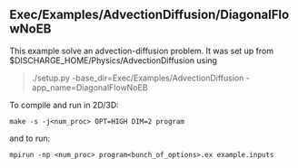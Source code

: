 ## Exec/Examples/AdvectionDiffusion/DiagonalFlowNoEB

This example solve an advection-diffusion problem.
It was set up from $DISCHARGE_HOME/Physics/AdvectionDiffusion using

> ./setup.py -base_dir=Exec/Examples/AdvectionDiffusion -app_name=DiagonalFlowNoEB

To compile and run in 2D/3D:

```
make -s -j<num_proc> OPT=HIGH DIM=2 program
```

and to run:

```
mpirun -np <num_proc> program<bunch_of_options>.ex example.inputs
```
